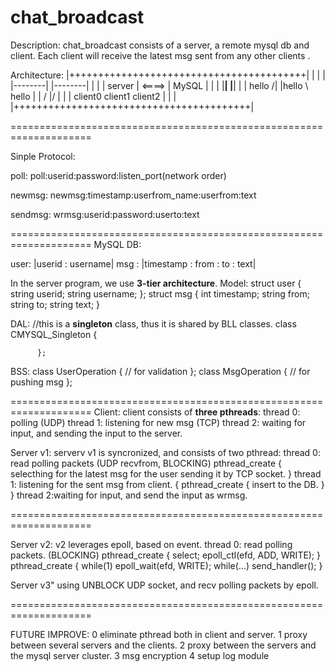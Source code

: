 # chat_broadcast

Description:
chat_broadcast consists of a server, a remote mysql db and client. 
Each client will receive the latest msg sent from any other clients .

Architecture:
|+++++++++++++++++++++++++++++++++++++++++|
|                                         |
|         |--------|         |--------|   |
|         | server | <====>  |  MySQL |   |
|         |________|         |________|   |
| hello /|     |hello \   hello           |
|     /       \|/       \|                |
| client0    client1    client2           |
|                                         |
|+++++++++++++++++++++++++++++++++++++++++|


====================================================================

Sinple Protocol:

poll:
        poll:userid:password:listen_port(network order)

newmsg:
        newmsg:timestamp:userfrom_name:userfrom:text

sendmsg:
        wrmsg:userid:password:userto:text


====================================================================
MySQL DB:

user: |userid : username|
msg : |timestamp : from : to : text|

In the server program, we use <b>3-tier architecture</b>. 
Model:
          struct user
          {
                    string userid;
                    string username;
          };
          struct msg
          {
                    int timestamp;
                    string from;
                    string to;
                    string text;
          }

DAL:
	  //this is a <b>singleton</b> class, thus it is shared by BLL classes.
          class CMYSQL_Singleton
          {
                    
          };

BSS:
          class UserOperation
          {
                    // for validation
          };
          class MsgOperation
          {
                    // for pushing msg
          };

====================================================================
Client: client consists of <b>three pthreads</b>: 
thread 0: polling (UDP)
thread 1: listening for new msg (TCP)
thread 2: waiting for input, and sending the input to the server.

Server v1: serverv v1 is syncronized, and consists of two pthread:
thread 0: read polling packets (UDP recvfrom, BLOCKING)
          pthread_create
          {
            selecthing for the latest msg for the user
            sending it by TCP socket.
          }
thread 1: listening for the sent msg from client.
          {
            pthread_create
            {
              insert to the DB.
            }
          }
thread 2:waiting for input, and send the input as wrmsg.
	 
          
====================================================================

Server v2: v2 leverages epoll, based on event. 
thread 0: read polling packets. (BLOCKING)
          pthread_create
          {
            select;
            epoll_ctl(efd, ADD, WRITE);
          }
          pthread_create
          {
            while(1)
              epoll_wait(efd, WRITE);
              while(...)
                send_handler();
          }

Server v3"
using UNBLOCK UDP socket, and recv polling packets by epoll.

====================================================================

FUTURE IMPROVE:
0  eliminate pthread both in client and server. 
1  proxy between several servers and the clients.
2  proxy between the servers and the mysql server cluster.
3  msg encryption
4  setup log module

